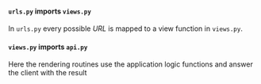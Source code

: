 #### `urls.py` imports `views.py`

In `urls.py` every possible _URL_ is mapped to a view function in `views.py`.

#### `views.py` imports `api.py`

Here the rendering routines use the application logic functions and answer the client with the result
